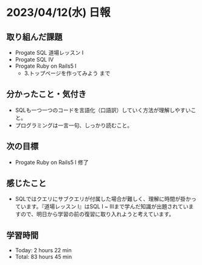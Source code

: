 # 2023/04/12(水) 日報
## 取り組んだ課題
- Progate SQL 道場レッスン Ⅰ
- Progate SQL Ⅳ
- Progate Ruby on Rails5 Ⅰ
  - 3.トップページを作ってみよう まで

## 分かったこと・気付き
- SQLも一つ一つのコードを言語化（口語訳）していく方法が理解しやすいこと。
- プログラミングは一言一句、しっかり読むこと。
 
## 次の目標
- Progate Ruby on Rails5 Ⅰ 修了

## 感じたこと
- SQLではクエリにサブクエリが付属した場合が難しく、理解に時間が掛かっています。『道場レッスン Ⅰ』はSQL Ⅰ ~ Ⅲまで学んだ知識が出題されていますので、明日から学習の前の復習に取り入れようと考えています。

## 学習時間
- Today:  2 hours 22 min
- Total: 83 hours 45 min
